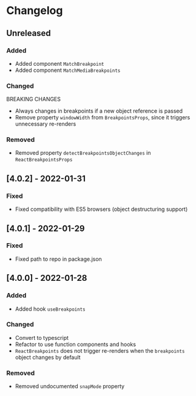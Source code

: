 # Changelog

## Unreleased

### Added

- Added component `MatchBreakpoint`
- Added component `MatchMediaBreakpoints`

### Changed


BREAKING CHANGES

- Always changes in breakpoints if a new object reference is passed
- Remove property `windowWidth` from `BreakpointsProps`, since it triggers unnecessary re-renders

### Removed

- Removed property `detectBreakpointsObjectChanges` in `ReactBreakpointsProps`

## [4.0.2] - 2022-01-31

### Fixed

- Fixed compatibility with ES5 browsers (object destructuring support)

## [4.0.1] - 2022-01-29

### Fixed

- Fixed path to repo in package.json

## [4.0.0] - 2022-01-28

### Added

- Added hook `useBreakpoints`

### Changed

- Convert to typescript
- Refactor to use function components and hooks
- `ReactBreakpoints` does not trigger re-renders when the `breakpoints` object changes by default

### Removed

- Removed undocumented `snapMode` property
